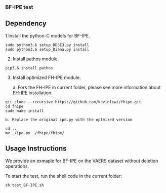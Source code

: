 ### BF-IPE test


## Dependency

1.Install the python-C models for BF-IPE.

```  
sudo python3.6 setup_DDSE3.py install
sudo python3.6 setup_Diana.py install
```

2. Install pathos module.

```
pip3.6 install pathos
```

3. Install optimized FH-IPE module. 

	a. Fork the FH-IPE in current folder, please see more information about [FH-IPE](https://github.com/kevinlewi/fhipe.git) installation.
``` 
git clone --recursive https://github.com/kevinlewi/fhipe.git
cd fhipe
sudo make install
``` 
	b. Replace the original ipe.py with the optmized version

```
cd ..
mv ./ipe.py ./fhipe/fhipe/
```

## Usage Instructions


We provide an exmaple for BF-IPE on the VAERS dataset without deletion operations.

To start the test, run the shell code in the current folder:

```sh test_BF-IPE.sh```
